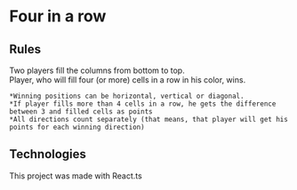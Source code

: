# Four in a row


## Rules


<p>Two players fill the columns from bottom to top. <br>
Player, who will fill four (or more) cells in a row in his color, wins. </p>

```
*Winning positions can be horizontal, vertical or diagonal.
*If player fills more than 4 cells in a row, he gets the difference between 3 and filled cells as points
*All directions count separately (that means, that player will get his points for each winning direction)
```


## Technologies

<p>This project was made with React.ts</p>

